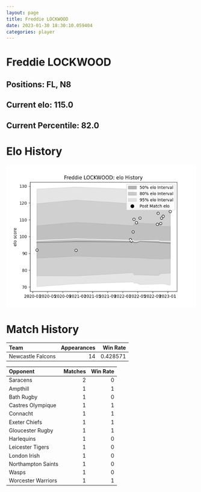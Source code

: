 ```yaml
---  
layout: page  
title: Freddie LOCKWOOD  
date: 2023-01-30 18:30:10.059404  
categories: player  
---
```

# Freddie LOCKWOOD

## Positions: FL, N8

## Current elo: 115.0

## Current Percentile: 82.0

# Elo History


![elo history](history_FreddieLOCKWOOD.png)
# Match History


| Team              |   Appearances |   Win Rate |
|:------------------|--------------:|-----------:|
| Newcastle Falcons |            14 |   0.428571 |

| Opponent           |   Matches |   Win Rate |
|:-------------------|----------:|-----------:|
| Saracens           |         2 |          0 |
| Ampthill           |         1 |          1 |
| Bath Rugby         |         1 |          0 |
| Castres Olympique  |         1 |          1 |
| Connacht           |         1 |          1 |
| Exeter Chiefs      |         1 |          1 |
| Gloucester Rugby   |         1 |          1 |
| Harlequins         |         1 |          0 |
| Leicester Tigers   |         1 |          0 |
| London Irish       |         1 |          0 |
| Northampton Saints |         1 |          0 |
| Wasps              |         1 |          0 |
| Worcester Warriors |         1 |          1 |
